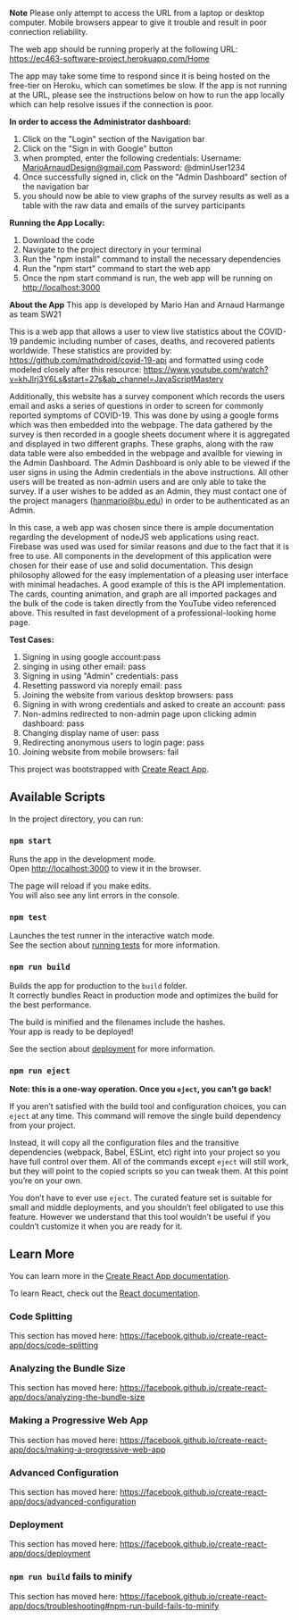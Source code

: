 **Note** Please only attempt to access the URL from a laptop or desktop computer. Mobile browsers appear to give it trouble and result in poor connection reliability. 

The web app should be running properly at the following URL: 
https://ec463-software-project.herokuapp.com/Home

The app may take some time to respond since it is being hosted on the free-tier on Heroku, which can sometimes be slow.
If the app is not running at the URL, please see the instructions below on how to run the app locally which can help resolve issues if the connection is poor. 

**In order to access the Administrator dashboard:**
1. Click on the "Login" section of the Navigation bar 
2. Click on the "Sign in with Google" button
3. when prompted, enter the following credentials:
   Username: MarioArnaudDesign@gmail.com
   Password: @dminUser1234
4. Once successfully signed in, click on the "Admin Dashboard" 
   section of the navigation bar
5. you should now be able to view graphs of the survey results as well 
   as a table with the raw data and emails of the survey participants


**Running the App Locally:**
1. Download the code
2. Navigate to the project directory in your terminal
3. Run the "npm install" command to install the necessary dependencies
4. Run the "npm start" command to start the web app
5. Once the npm start command is run, the web app will be running on  [http://localhost:3000](http://localhost:3000)


**About the App**
This app is developed by Mario Han and Arnaud Harmange as team SW21

This is a web app that allows a user to view live statistics about the COVID-19 pandemic including number of cases, deaths, and recovered patients worldwide. These 
statistics are provided by: https://github.com/mathdroid/covid-19-api and formatted using code modeled closely after this resource: https://www.youtube.com/watch?v=khJlrj3Y6Ls&start=27s&ab_channel=JavaScriptMastery

Additionally, this website has a survey component which records the users email and asks a series of questions in order to screen for commonly reported symptoms of COVID-19. This was done by using a google forms which was then embedded into the webpage. The data gathered by the survey is then recorded in a google sheets document where it is aggregated and displayed in two different graphs. These graphs, along with the raw data table were also embedded in the webpage and availble for viewing in the Admin Dashboard. The Admin Dashboard is only able to be viewed if the user signs in using the Admin credentials in the above instructions. All other users will be treated as non-admin users and are only able to take the survey. If a user wishes to be added as an Admin, they must contact one of the project managers (hanmario@bu.edu) in order to be authenticated as an Admin. 

In this case, a web app was chosen since there is ample documentation regarding the development of nodeJS web applications using react. Firebase was used was used for similar reasons and due to the fact that it is free to use. All components in the development of this application were chosen for their ease of use and solid documentation. This design philosophy allowed for the easy implementation of a pleasing user interface with minimal headaches. A good example of this is the API implementation. The cards, counting animation, and graph are all imported packages and the bulk of the code is taken directly from the YouTube video referenced above. This resulted in fast development of a professional-looking home page. 


**Test Cases:**
1. Signing in using google account:pass
2. singing in using other email: pass
3. Signing in using "Admin" credentials: pass
4. Resetting password via noreply email: pass
5. Joining the website from various desktop browsers: pass
6. Signing in with wrong credentials and asked to create an account: pass
7. Non-admins redirected to non-admin page upon clicking admin dashboard: pass
8. Changing display name of user: pass
9. Redirecting anonymous users to login page: pass
10. Joining website from mobile browsers: fail

This project was bootstrapped with [Create React App](https://github.com/facebook/create-react-app).

## Available Scripts

In the project directory, you can run:

### `npm start`

Runs the app in the development mode.<br />
Open [http://localhost:3000](http://localhost:3000) to view it in the browser.

The page will reload if you make edits.<br />
You will also see any lint errors in the console.

### `npm test`

Launches the test runner in the interactive watch mode.<br />
See the section about [running tests](https://facebook.github.io/create-react-app/docs/running-tests) for more information.

### `npm run build`

Builds the app for production to the `build` folder.<br />
It correctly bundles React in production mode and optimizes the build for the best performance.

The build is minified and the filenames include the hashes.<br />
Your app is ready to be deployed!

See the section about [deployment](https://facebook.github.io/create-react-app/docs/deployment) for more information.

### `npm run eject`

**Note: this is a one-way operation. Once you `eject`, you can’t go back!**

If you aren’t satisfied with the build tool and configuration choices, you can `eject` at any time. This command will remove the single build dependency from your project.

Instead, it will copy all the configuration files and the transitive dependencies (webpack, Babel, ESLint, etc) right into your project so you have full control over them. All of the commands except `eject` will still work, but they will point to the copied scripts so you can tweak them. At this point you’re on your own.

You don’t have to ever use `eject`. The curated feature set is suitable for small and middle deployments, and you shouldn’t feel obligated to use this feature. However we understand that this tool wouldn’t be useful if you couldn’t customize it when you are ready for it.

## Learn More

You can learn more in the [Create React App documentation](https://facebook.github.io/create-react-app/docs/getting-started).

To learn React, check out the [React documentation](https://reactjs.org/).

### Code Splitting

This section has moved here: https://facebook.github.io/create-react-app/docs/code-splitting

### Analyzing the Bundle Size

This section has moved here: https://facebook.github.io/create-react-app/docs/analyzing-the-bundle-size

### Making a Progressive Web App

This section has moved here: https://facebook.github.io/create-react-app/docs/making-a-progressive-web-app

### Advanced Configuration

This section has moved here: https://facebook.github.io/create-react-app/docs/advanced-configuration

### Deployment

This section has moved here: https://facebook.github.io/create-react-app/docs/deployment

### `npm run build` fails to minify

This section has moved here: https://facebook.github.io/create-react-app/docs/troubleshooting#npm-run-build-fails-to-minify
